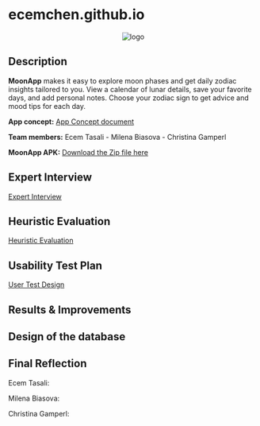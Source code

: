 # ecemchen.github.io

<p align="center">
  <img src="https://github.com/user-attachments/assets/9b19c52c-277b-4d24-b316-07b095792f32" alt="logo"/>
</p>

## Description

**MoonApp** makes it easy to explore moon phases and get daily zodiac insights tailored to you. View a calendar of lunar details, save your favorite days, and add personal notes. Choose your zodiac sign to get advice and mood tips for each day.

**App concept:**  [App Concept document](https://github.com/user-attachments/files/18476226/MoonApp_Christina.Milena.Ecem.pdf)  

**Team members:**
Ecem Tasali -
Milena Biasova -
Christina Gamperl

**MoonApp APK:**  [Download the Zip file here](https://github.com/user-attachments/files/18492434/app-release.apk.zip)

## Expert Interview
[Expert Interview](https://github.com/user-attachments/files/18478607/expert_interview.pdf)  

## Heuristic Evaluation
[Heuristic Evaluation](https://github.com/user-attachments/files/18478567/Heuristic.Evaluation.pdf)  

## Usability Test Plan
[User Test Design](https://github.com/user-attachments/files/18492322/CCL3.MoonApp.User.Test.Design.1.pdf)  

## Results & Improvements

## Design of the database

## Final Reflection
Ecem Tasali:

Milena Biasova:

Christina Gamperl:


